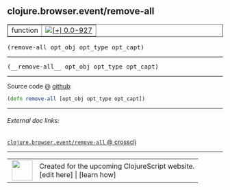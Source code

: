 ## clojure.browser.event/remove-all



 <table border="1">
<tr>
<td>function</td>
<td><a href="https://github.com/cljsinfo/cljs-api-docs/tree/0.0-927"><img valign="middle" alt="[+] 0.0-927" title="Added in 0.0-927" src="https://img.shields.io/badge/+-0.0--927-lightgrey.svg"></a> </td>
</tr>
</table>

<samp>(remove-all opt_obj opt_type opt_capt)</samp><br>

---

 <samp>
(__remove-all__ opt_obj opt_type opt_capt)<br>
</samp>

---







Source code @ [github]():

```clj
(defn remove-all [opt_obj opt_type opt_capt])
```

<!--
Repo - tag - source tree - lines:

 <pre>

</pre>

-->

---



###### External doc links:

[`clojure.browser.event/remove-all` @ crossclj](http://crossclj.info/fun/clojure.browser.event.cljs/remove-all.html)<br>

---

 <table>
<tr><td>
<img valign="middle" align="right" width="48px" src="http://i.imgur.com/Hi20huC.png">
</td><td>
Created for the upcoming ClojureScript website.<br>
[edit here] | [learn how]
</td></tr></table>

[edit here]:https://github.com/cljsinfo/cljs-api-docs/blob/master/cljsdoc/clojure.browser.event/remove-all.cljsdoc
[learn how]:https://github.com/cljsinfo/cljs-api-docs/wiki/cljsdoc-files

<!--

This information was too distracting to show to readers, but I'll leave it
commented here since it is helpful to:

- pretty-print the data used to generate this document
- and show how to retrieve that data



The API data for this symbol:

```clj
{:ns "clojure.browser.event",
 :name "remove-all",
 :signature ["[opt_obj opt_type opt_capt]"],
 :name-encode "remove-all",
 :history [["+" "0.0-927"]],
 :type "function",
 :full-name-encode "clojure.browser.event/remove-all",
 :source {:code "(defn remove-all [opt_obj opt_type opt_capt])",
          :title "Source code",
          :repo "clojurescript",
          :tag "r1.9.14",
          :filename "src/main/cljs/clojure/browser/event.cljs",
          :lines [100],
          :url "https://github.com/clojure/clojurescript/blob/r1.9.14/src/main/cljs/clojure/browser/event.cljs#L100"},
 :usage ["(remove-all opt_obj opt_type opt_capt)"],
 :full-name "clojure.browser.event/remove-all",
 :cljsdoc-url "https://github.com/cljsinfo/cljs-api-docs/blob/master/cljsdoc/clojure.browser.event/remove-all.cljsdoc"}

```

Retrieve the API data for this symbol:

```clj
;; from Clojure REPL
(require '[clojure.edn :as edn])
(-> (slurp "https://raw.githubusercontent.com/cljsinfo/cljs-api-docs/catalog/cljs-api.edn")
    (edn/read-string)
    (get-in [:symbols "clojure.browser.event/remove-all"]))
```

-->
